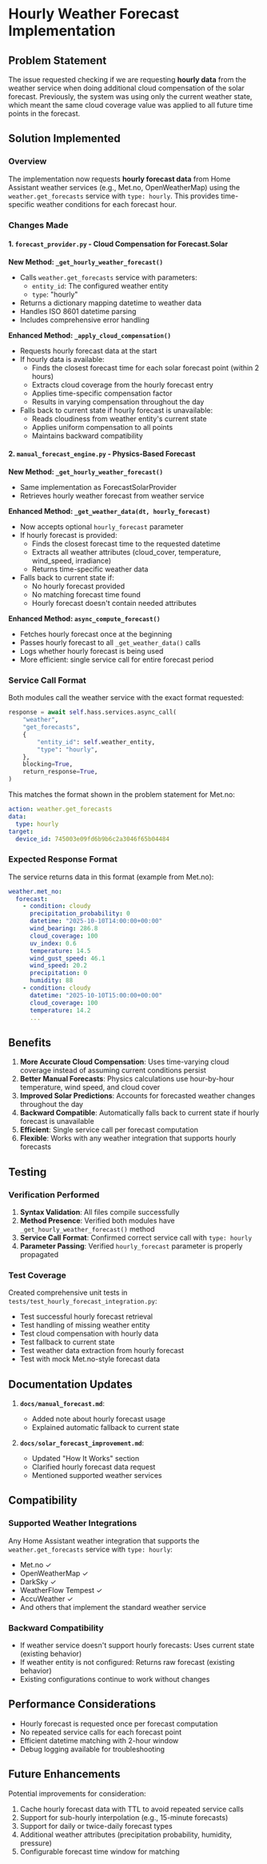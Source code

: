 # Hourly Weather Forecast Implementation

## Problem Statement

The issue requested checking if we are requesting **hourly data** from the weather service when doing additional cloud compensation of the solar forecast. Previously, the system was using only the current weather state, which meant the same cloud coverage value was applied to all future time points in the forecast.

## Solution Implemented

### Overview
The implementation now requests **hourly forecast data** from Home Assistant weather services (e.g., Met.no, OpenWeatherMap) using the `weather.get_forecasts` service with `type: hourly`. This provides time-specific weather conditions for each forecast hour.

### Changes Made

#### 1. `forecast_provider.py` - Cloud Compensation for Forecast.Solar

**New Method: `_get_hourly_weather_forecast()`**
- Calls `weather.get_forecasts` service with parameters:
  - `entity_id`: The configured weather entity
  - `type`: "hourly"
- Returns a dictionary mapping datetime to weather data
- Handles ISO 8601 datetime parsing
- Includes comprehensive error handling

**Enhanced Method: `_apply_cloud_compensation()`**
- Requests hourly forecast data at the start
- If hourly data is available:
  - Finds the closest forecast time for each solar forecast point (within 2 hours)
  - Extracts cloud coverage from the hourly forecast entry
  - Applies time-specific compensation factor
  - Results in varying compensation throughout the day
- Falls back to current state if hourly forecast is unavailable:
  - Reads cloudiness from weather entity's current state
  - Applies uniform compensation to all points
  - Maintains backward compatibility

#### 2. `manual_forecast_engine.py` - Physics-Based Forecast

**New Method: `_get_hourly_weather_forecast()`**
- Same implementation as ForecastSolarProvider
- Retrieves hourly weather forecast from weather service

**Enhanced Method: `_get_weather_data(dt, hourly_forecast)`**
- Now accepts optional `hourly_forecast` parameter
- If hourly forecast is provided:
  - Finds the closest forecast time to the requested datetime
  - Extracts all weather attributes (cloud_cover, temperature, wind_speed, irradiance)
  - Returns time-specific weather data
- Falls back to current state if:
  - No hourly forecast provided
  - No matching forecast time found
  - Hourly forecast doesn't contain needed attributes

**Enhanced Method: `async_compute_forecast()`**
- Fetches hourly forecast once at the beginning
- Passes hourly forecast to all `_get_weather_data()` calls
- Logs whether hourly forecast is being used
- More efficient: single service call for entire forecast period

### Service Call Format

Both modules call the weather service with the exact format requested:

```python
response = await self.hass.services.async_call(
    "weather",
    "get_forecasts",
    {
        "entity_id": self.weather_entity,
        "type": "hourly",
    },
    blocking=True,
    return_response=True,
)
```

This matches the format shown in the problem statement for Met.no:
```yaml
action: weather.get_forecasts
data:
  type: hourly
target:
  device_id: 745003e09fd6b9b6c2a3046f65b04484
```

### Expected Response Format

The service returns data in this format (example from Met.no):

```yaml
weather.met_no:
  forecast:
    - condition: cloudy
      precipitation_probability: 0
      datetime: "2025-10-10T14:00:00+00:00"
      wind_bearing: 286.8
      cloud_coverage: 100
      uv_index: 0.6
      temperature: 14.5
      wind_gust_speed: 46.1
      wind_speed: 20.2
      precipitation: 0
      humidity: 88
    - condition: cloudy
      datetime: "2025-10-10T15:00:00+00:00"
      cloud_coverage: 100
      temperature: 14.2
      ...
```

## Benefits

1. **More Accurate Cloud Compensation**: Uses time-varying cloud coverage instead of assuming current conditions persist
2. **Better Manual Forecasts**: Physics calculations use hour-by-hour temperature, wind speed, and cloud cover
3. **Improved Solar Predictions**: Accounts for forecasted weather changes throughout the day
4. **Backward Compatible**: Automatically falls back to current state if hourly forecast is unavailable
5. **Efficient**: Single service call per forecast computation
6. **Flexible**: Works with any weather integration that supports hourly forecasts

## Testing

### Verification Performed
1. **Syntax Validation**: All files compile successfully
2. **Method Presence**: Verified both modules have `_get_hourly_weather_forecast()` method
3. **Service Call Format**: Confirmed correct service call with `type: hourly`
4. **Parameter Passing**: Verified `hourly_forecast` parameter is properly propagated

### Test Coverage
Created comprehensive unit tests in `tests/test_hourly_forecast_integration.py`:
- Test successful hourly forecast retrieval
- Test handling of missing weather entity
- Test cloud compensation with hourly data
- Test fallback to current state
- Test weather data extraction from hourly forecast
- Test with mock Met.no-style forecast data

## Documentation Updates

1. **`docs/manual_forecast.md`**:
   - Added note about hourly forecast usage
   - Explained automatic fallback to current state

2. **`docs/solar_forecast_improvement.md`**:
   - Updated "How It Works" section
   - Clarified hourly forecast data request
   - Mentioned supported weather services

## Compatibility

### Supported Weather Integrations
Any Home Assistant weather integration that supports the `weather.get_forecasts` service with `type: hourly`:
- Met.no ✓
- OpenWeatherMap ✓
- DarkSky ✓
- WeatherFlow Tempest ✓
- AccuWeather ✓
- And others that implement the standard weather service

### Backward Compatibility
- If weather service doesn't support hourly forecasts: Uses current state (existing behavior)
- If weather entity is not configured: Returns raw forecast (existing behavior)
- Existing configurations continue to work without changes

## Performance Considerations

- Hourly forecast is requested once per forecast computation
- No repeated service calls for each forecast point
- Efficient datetime matching with 2-hour window
- Debug logging available for troubleshooting

## Future Enhancements

Potential improvements for consideration:
1. Cache hourly forecast data with TTL to avoid repeated service calls
2. Support for sub-hourly interpolation (e.g., 15-minute forecasts)
3. Support for daily or twice-daily forecast types
4. Additional weather attributes (precipitation probability, humidity, pressure)
5. Configurable forecast time window for matching
